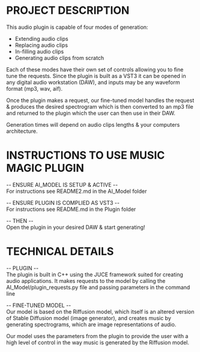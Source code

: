 # PROJECT DESCRIPTION

This audio plugin is capable of four modes of generation:
- Extending audio clips
- Replacing audio clips
- In-filling audio clips
- Generating audio clips from scratch

Each of these modes have their own set of controls allowing you to fine tune the requests.
Since the plugin is built as a VST3 it can be opened in any digital audio workstation (DAW),
and inputs may be any waveform format (mp3, wav, aif).

Once the plugin makes a request, our fine-tuned model handles the request & produces the desired spectrogram 
which is then converted to an mp3 file and returned to the plugin which the user can then use in their DAW.

Generation times will depend on audio clips lengths & your computers architecture.

# INSTRUCTIONS TO USE MUSIC MAGIC PLUGIN

-- ENSURE AI_MODEL IS SETUP & ACTIVE --  
For instructions see README2.md in the AI_Model folder

-- ENSURE PLUGIN IS COMPLIED AS VST3 --  
For instructions see README.md in the Plugin folder

-- THEN --  
Open the plugin in your desired DAW & start generating!

# TECHNICAL DETAILS

-- PLUGIN --  
The plugin is built in C++ using the JUCE framework suited for creating audio applications.
It makes requests to the model by calling the AI_Model/plugin_requests.py file and passing parameters in the command line

-- FINE-TUNED MODEL --  
Our model is based on the Riffusion model, which itself is an altered version of Stable Diffusion model (image generator), and 
creates music by generating spectrograms, which are image representations of audio.

Our model uses the parameters from the plugin to provide the user with a high level of control in the way music is generated
by the Riffusion model.